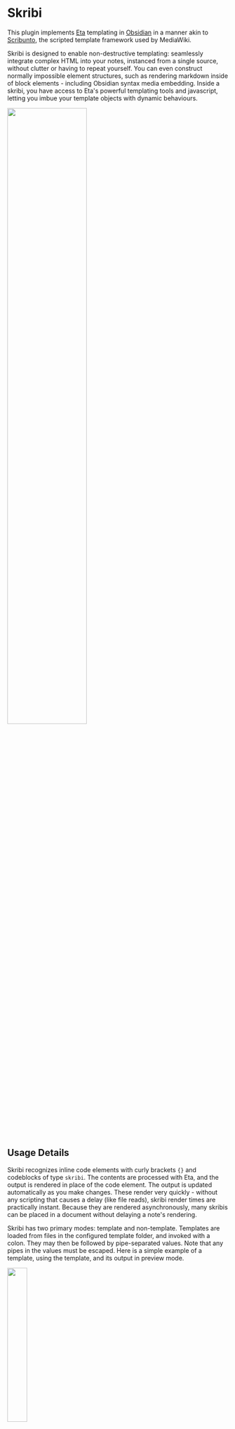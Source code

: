 # Skribi

This plugin implements [Eta](https://eta.js.org/) templating in [Obsidian](https://obsidian.md/) in a manner akin to [Scribunto](https://www.mediawiki.org/wiki/Extension:Scribunto), the scripted template framework used by MediaWiki.

Skribi is designed to enable non-destructive templating: seamlessly integrate complex HTML into your notes, instanced from a single source, without clutter or having to repeat yourself. You can even construct normally impossible element structures, such as rendering markdown inside of block elements - including Obsidian syntax media embedding. Inside a skribi, you have access to Eta's powerful templating tools and javascript, letting you imbue your template objects with dynamic behaviours.

<img style="width: 60%;" src="https://i.imgur.com/t3i7WZg.png" />

## Usage Details

Skribi recognizes inline code elements with curly brackets `{}` and codeblocks of type `skribi`. The contents are processed with Eta, and the output is rendered in place of the code element. The output is updated automatically as you make changes. These render very quickly - without any scripting that causes a delay (like file reads), skribi render times are practically instant. Because they are rendered asynchronously, many skribis can be placed in a document without delaying a note's rendering.

Skribi has two primary modes: template and non-template. Templates are loaded from files in the configured template folder, and invoked with a colon. They may then be followed by pipe-separated values. Note that any pipes in the values must be escaped. Here is a simple example of a template, using the template, and its output in preview mode.

<img style="width: 30%;" src="https://i.imgur.com/RsMl56L.png"/>

Non-template skribis are simply processed directly by Eta. `{= ... }` is sent to Eta as `<%= ... %>`, `{~ ... }` as `<%~ ... %>`, and `{{ ... }}` as `...`.

After being rendered by Eta, the output is rendered to markdown. They are also processed for embeds, meaning that you may use obsidian syntax to insert images or even transclusions from within Eta. Any span with the class `media-embed` but without `is-loaded` will have its embeds repaired. For technical reasons, this is done by the Skribi post-processor, rather than the Obsidian one, so it may have certain discrepancies (but I'll try and fix them) - for example, transclusions will need to be re-rendered to update to file changes, rather than updating live like normal transclusions. Skribis inside of transclusions are processed as well. You may even invoke a skribi from within a skribi (to a depth of 5).

I've also provided the utility function `sk.render()`, which takes a string, renders it to markdown, and outputs the HTML as text. Placing this within a raw tag (`<%~ %>` in a template or `{~ }` in a doc) will then render the HTML as elements (if it parses) - in interpolate tags you'll just get the escaped HTML as text. HTML in a template will already render like any other HTML written in a page, but this is useful to render markdown elements inside of block elements (which Obsidian will not process markdown inside of). For example, `<div> ![[<%=sk.v.imgpath%>]] </div>`  will render as a div with the text `![[imgpath]]`, but ``<div> <%~ sk.render(`![[${sk.v.imgpath}]]`)%> </div>`` will render as an image embed span with src `imgpath` inside the div. As an example of the `{{ }}` tags, you could achieve the same with ``{{ <div><%~sk.render(`![[${sk.v.imgpath}]]`)%></div> }}``. 

Because post processors are not applied to block-level elements, skribis instead of block level elements will not render, even if you create the code span with html. Inside of a rendered skribi, nested skribis will render inside of block elements, and may be created with ``sk.render("`{}`")`` or `<code>{ }</code>`, to a depth of 5 (will add a setting to increase limit later).

Note: the markdown renderer has a tendency to embed everything in `<p>`s and `<div>`s. I'm not sure the best way to deal with that yet, but it's not really a problem - just kind of clutters the DOM a bit. When styling your templates, make sure to use the inspector to see the actual structure of your rendered elements.

Also, the output is always placed in a div with the attribute `skribi`, with the value set to the name of the template. In CSS, you can target these with `div[skribi="name"]`. `div[skribi]` will select all skribis.

## State Indicators

Skribis may render with colors or icons to indicate their state.

- Original code but in green means that the skribi is loading. I've never actually seen this because they usually render before the page, but you might see it if your script takes longer than the page to render.

- Blue `SK` with a spinning circle-arrow means that the template being invoked has not yet been loaded. It will be replaced once the template is loaded and rendered. This happens briefly if there are skribis on first page after launching Obsidian.

- Red `SK` with an exclamation mark means there was an error. Hover over it to see the error message. This will happen if Eta parsing fails, for example, or if a non-existant template is invoked.

- Original code but in light blue means that the skribi was not rendered because it hit the recursion limit. 
- An empty div with a spinning spiral is rendered in the place of an embed when the depth limit is reached. 
- Original code but in orange means that the skribi was not rendered because it is invoking itself (if you want this behaviour for some reason let me know and I'll add an option for it).

## Settings

- **Template Folder**

Files in this folder are loaded as templates.

- **Verbose Logging**

Provides (a lot of) additional information in the console.

Results from each processed block element and individual skribi is logged. Because postprocessors are called per-block, I can't get the total time (start first render to finish last render) for a document, unfortunately. At least, not easily enough to be worth implementing.

Note on parsing times: the times displayed are *not* consecutive, they're more or less all processed simultaneously. You can see that this is the case if you have several skribis in a single block - their individual logs might say 10ms each, but the block says it rendered all five of them in 20ms.

The block logs (the ones that say `Processed X skribis in element`) are inflated by 5-10ms or so because of the way I check the results. I'll try and fix that...

Also, the times inevitably vary somewhat each execution.

## Planned Features

- More utility functions (like printing html objects from js)
- Ways to pass values in other formats (rest, arrays, etc)
- Options for how the elements are output (turning off the container divs and suppressing the rendermarkdown fluff, for example)
- Function to export a skribi as an HTML string
- Recursion limit setting (currently locked to 5)
- Loading custom JS as modules (maybe)
- Syntax highlighting (maybe)
  
## Why "Skribi"?

Skribi means 'write' in Esperanto, which is the origin of Eta's name, which means 'tiny'. Scribunto means 'they will write' in Latin. "Skribos" is a more accurate translation, but I think Skribi sounds better (pronounced 'skree-bee').

